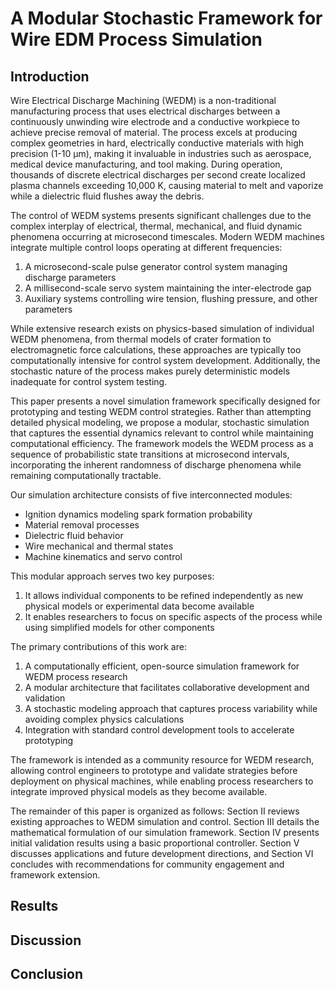 <!--
DRAFT FILE FOR LATEX PAPER
Status: Initial Draft
Last Updated: [Current Date]

NOTES:
- This is a working draft that will be converted to LaTeX format
- Use this file to organize ideas and rough content
- Add TODO comments for sections that need work
- Mark citations needed with [CITE]
- Use HTML comments for notes that shouldn't appear in final paper

STRUCTURE:
- Abstract
- Introduction 
- Methods
- Results
- Discussion
- Conclusion

-->

# A Modular Stochastic Framework for Wire EDM Process Simulation

## Introduction

Wire Electrical Discharge Machining (WEDM) is a non-traditional manufacturing process that uses electrical discharges between a continuously unwinding wire electrode and a conductive workpiece to achieve precise removal of material. The process excels at producing complex geometries in hard, electrically conductive materials with high precision (1-10 μm), making it invaluable in industries such as aerospace, medical device manufacturing, and tool making. During operation, thousands of discrete electrical discharges per second create localized plasma channels exceeding 10,000 K, causing material to melt and vaporize while a dielectric fluid flushes away the debris.

The control of WEDM systems presents significant challenges due to the complex interplay of electrical, thermal, mechanical, and fluid dynamic phenomena occurring at microsecond timescales. Modern WEDM machines integrate multiple control loops operating at different frequencies:

1. A microsecond-scale pulse generator control system managing discharge parameters
2. A millisecond-scale servo system maintaining the inter-electrode gap
3. Auxiliary systems controlling wire tension, flushing pressure, and other parameters

While extensive research exists on physics-based simulation of individual WEDM phenomena, from thermal models of crater formation to electromagnetic force calculations, these approaches are typically too computationally intensive for control system development. Additionally, the stochastic nature of the process makes purely deterministic models inadequate for control system testing.

This paper presents a novel simulation framework specifically designed for prototyping and testing WEDM control strategies. Rather than attempting detailed physical modeling, we propose a modular, stochastic simulation that captures the essential dynamics relevant to control while maintaining computational efficiency. The framework models the WEDM process as a sequence of probabilistic state transitions at microsecond intervals, incorporating the inherent randomness of discharge phenomena while remaining computationally tractable.

Our simulation architecture consists of five interconnected modules:
- Ignition dynamics modeling spark formation probability
- Material removal processes
- Dielectric fluid behavior
- Wire mechanical and thermal states
- Machine kinematics and servo control

This modular approach serves two key purposes:
1. It allows individual components to be refined independently as new physical models or experimental data become available
2. It enables researchers to focus on specific aspects of the process while using simplified models for other components

The primary contributions of this work are:
1. A computationally efficient, open-source simulation framework for WEDM process research
2. A modular architecture that facilitates collaborative development and validation
3. A stochastic modeling approach that captures process variability while avoiding complex physics calculations
4. Integration with standard control development tools to accelerate prototyping

The framework is intended as a community resource for WEDM research, allowing control engineers to prototype and validate strategies before deployment on physical machines, while enabling process researchers to integrate improved physical models as they become available.

The remainder of this paper is organized as follows: Section II reviews existing approaches to WEDM simulation and control. Section III details the mathematical formulation of our simulation framework. Section IV presents initial validation results using a basic proportional controller. Section V discusses applications and future development directions, and Section VI concludes with recommendations for community engagement and framework extension.

## Results

## Discussion

## Conclusion




